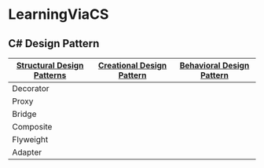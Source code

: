 # LearningViaCS
## C# Design Pattern  
|[Structural Design Patterns](https://www.codeproject.com/articles/438922/design-patterns-2-of-3-structural-design-patterns)|[Creational Design Pattern]()|[Behavioral Design Pattern]()|
|-|-|-|
|Decorator|||
|Proxy|||
|Bridge|||
|Composite|||
|Flyweight|||
|Adapter|||
